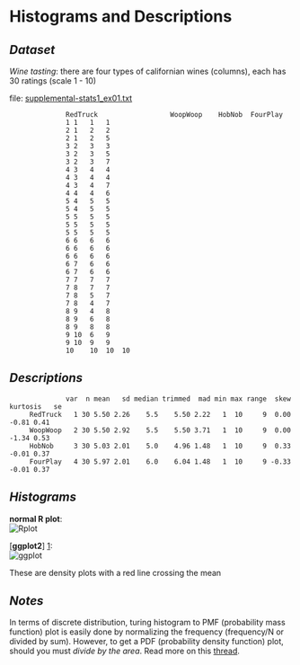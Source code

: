 Histograms and Descriptions
===============

*Dataset*
----------
*Wine tasting*: there are four types of californian wines (columns), each has 30 ratings (scale 1 - 10)

file: [supplemental-stats1_ex01.txt](https://raw.github.com/boboppie/coursera-course-statistics_one/master/week1/lecture3/supplemental-stats1_ex01.txt)

                  RedTruck                  WoopWoop	HobNob	FourPlay
                  1	1	1	1
                  2	1	2	2
                  2	1	2	5
                  3	2	3	3
                  3	2	3	5
                  3	2	3	7
                  4	3	4	4
                  4	3	4	4
                  4	3	4	7
                  4	4	4	6
                  5	4	5	5
                  5	4	5	5
                  5	5	5	5
                  5	5	5	5
                  5	5	5	5
                  6	6	6	6
                  6	6	6	6
                  6	6	6	6
                  6	7	6	6
                  6	7	6	6
                  7	7	7	7
                  7	8	7	7
                  7	8	5	7
                  7	8	4	7
                  8	9	4	8
                  8	9	6	8
                  8	9	8	8
                  9	10	6	9
                  9	10	9	9
                  10	10	10	10

*Descriptions*
----------
                  var  n mean   sd median trimmed  mad min max range  skew kurtosis   se
         RedTruck   1 30 5.50 2.26    5.5    5.50 2.22   1  10     9  0.00    -0.81 0.41
         WoopWoop   2 30 5.50 2.92    5.5    5.50 3.71   1  10     9  0.00    -1.34 0.53
         HobNob     3 30 5.03 2.01    5.0    4.96 1.48   1  10     9  0.33    -0.01 0.37
         FourPlay   4 30 5.97 2.01    6.0    6.04 1.48   1  10     9 -0.33    -0.01 0.37

*Histograms*
----------
**normal R plot**:
<br>
![Rplot](https://raw.github.com/boboppie/coursera-course-statistics_one/master/week1/lecture3/plots/Rplot.png)

[**ggplot2**] [1]:
<br>
![ggplot](https://raw.github.com/boboppie/coursera-course-statistics_one/master/week1/lecture3/plots/ggplot.png)

These are density plots with a red line crossing the mean

[1]: http://wiki.stdout.org/rcookbook/Graphs/Plotting%20distributions%20(ggplot2)/

*Notes*
----------
In terms of discrete distribution, turing histogram to PMF (probability mass function) plot is easily done by normalizing the frequency (frequency/N or divided by sum). However, to get a PDF (probability density function) plot, should you must *divide by the area*. Read more on this [thread](http://stackoverflow.com/questions/5320677/how-to-normalize-a-histogram-in-matlab).